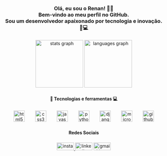 <br clear="both">

<h3 align="center">Olá, eu sou o Renan! 👨‍💻<br>Bem-vindo ao meu perfil no GitHub. <br>Sou um desenvolvedor apaixonado por tecnologia e inovação.🤖💻</h4>

###

<div align="center">
  <img src="https://github-readme-stats.vercel.app/api?username=rchenrique&hide_title=false&hide_rank=true&show_icons=true&include_all_commits=true&count_private=true&disable_animations=false&theme=vision-friendly-dark&locale=pt-br&hide_border=true" height="150" alt="stats graph"  />
  <img src="https://github-readme-stats.vercel.app/api/top-langs?username=rchenrique&locale=pt-br&hide_title=false&layout=compact&card_width=320&langs_count=4&theme=vision-friendly-dark&hide_border=true" height="150" alt="languages graph"  />
</div>

###

<h4 align="center">🚀 Tecnologias e ferramentas 💻</h4>

###

<div align="center">
  <img src="https://cdn.jsdelivr.net/gh/devicons/devicon/icons/html5/html5-original.svg" height="35" alt="html5 logo"  />
  <img width="25" />
  <img src="https://cdn.jsdelivr.net/gh/devicons/devicon/icons/css3/css3-original.svg" height="35" alt="css3 logo"  />
  <img width="25" />
  <img src="https://cdn.jsdelivr.net/gh/devicons/devicon/icons/javascript/javascript-original.svg" height="35" alt="javascript logo"  />
  <img width="25" />
  <img src="https://cdn.jsdelivr.net/gh/devicons/devicon/icons/python/python-original.svg" height="35" alt="python logo"  />
  <img width="25" />
  <img src="https://cdn.jsdelivr.net/gh/devicons/devicon/icons/django/django-plain.svg" height="35" alt="django logo"  />
  <img width="25" />
  <img src="https://cdn.jsdelivr.net/gh/devicons/devicon/icons/microsoftsqlserver/microsoftsqlserver-plain.svg" height="35" alt="microsoftsqlserver logo"  />
  <img width="25" />
  <img src="https://skillicons.dev/icons?i=github" height="35" alt="github logo"  />
</div>

###

<h4 align="center">Redes Sociais</h4>

###

<div align="center">
  <a href="www.instagram.com/r_henrique_c/?hl=pt-br" target="_blank">
    <img src="https://raw.githubusercontent.com/maurodesouza/profile-readme-generator/master/src/assets/icons/social/instagram/default.svg" width="54" height="24" alt="instagram logo"  />
  </a>
  <img src="https://raw.githubusercontent.com/maurodesouza/profile-readme-generator/master/src/assets/icons/social/linkedin/default.svg" width="54" height="24" alt="linkedin logo"  />
  <a href="rhenriquec005@gmail.com" target="_blank">
    <img src="https://raw.githubusercontent.com/maurodesouza/profile-readme-generator/master/src/assets/icons/social/gmail/default.svg" width="54" height="24" alt="gmail logo"  />
  </a>
</div>

###

###
